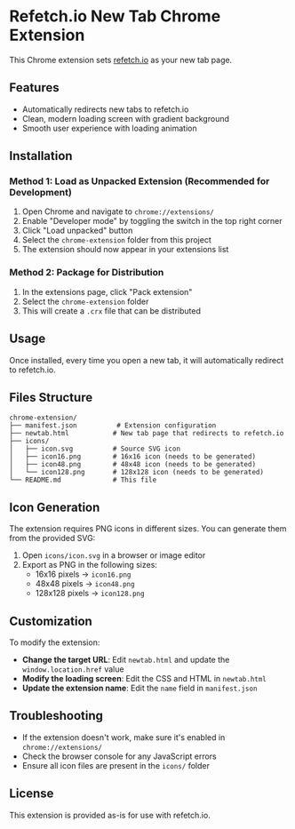 # Refetch.io New Tab Chrome Extension

This Chrome extension sets [refetch.io](https://refetch.io) as your new tab page.

## Features

- Automatically redirects new tabs to refetch.io
- Clean, modern loading screen with gradient background
- Smooth user experience with loading animation

## Installation

### Method 1: Load as Unpacked Extension (Recommended for Development)

1. Open Chrome and navigate to `chrome://extensions/`
2. Enable "Developer mode" by toggling the switch in the top right corner
3. Click "Load unpacked" button
4. Select the `chrome-extension` folder from this project
5. The extension should now appear in your extensions list

### Method 2: Package for Distribution

1. In the extensions page, click "Pack extension"
2. Select the `chrome-extension` folder
3. This will create a `.crx` file that can be distributed

## Usage

Once installed, every time you open a new tab, it will automatically redirect to refetch.io.

## Files Structure

```
chrome-extension/
├── manifest.json          # Extension configuration
├── newtab.html           # New tab page that redirects to refetch.io
├── icons/
│   ├── icon.svg          # Source SVG icon
│   ├── icon16.png        # 16x16 icon (needs to be generated)
│   ├── icon48.png        # 48x48 icon (needs to be generated)
│   └── icon128.png       # 128x128 icon (needs to be generated)
└── README.md             # This file
```

## Icon Generation

The extension requires PNG icons in different sizes. You can generate them from the provided SVG:

1. Open `icons/icon.svg` in a browser or image editor
2. Export as PNG in the following sizes:
   - 16x16 pixels → `icon16.png`
   - 48x48 pixels → `icon48.png`
   - 128x128 pixels → `icon128.png`

## Customization

To modify the extension:

- **Change the target URL**: Edit `newtab.html` and update the `window.location.href` value
- **Modify the loading screen**: Edit the CSS and HTML in `newtab.html`
- **Update the extension name**: Edit the `name` field in `manifest.json`

## Troubleshooting

- If the extension doesn't work, make sure it's enabled in `chrome://extensions/`
- Check the browser console for any JavaScript errors
- Ensure all icon files are present in the `icons/` folder

## License

This extension is provided as-is for use with refetch.io. 